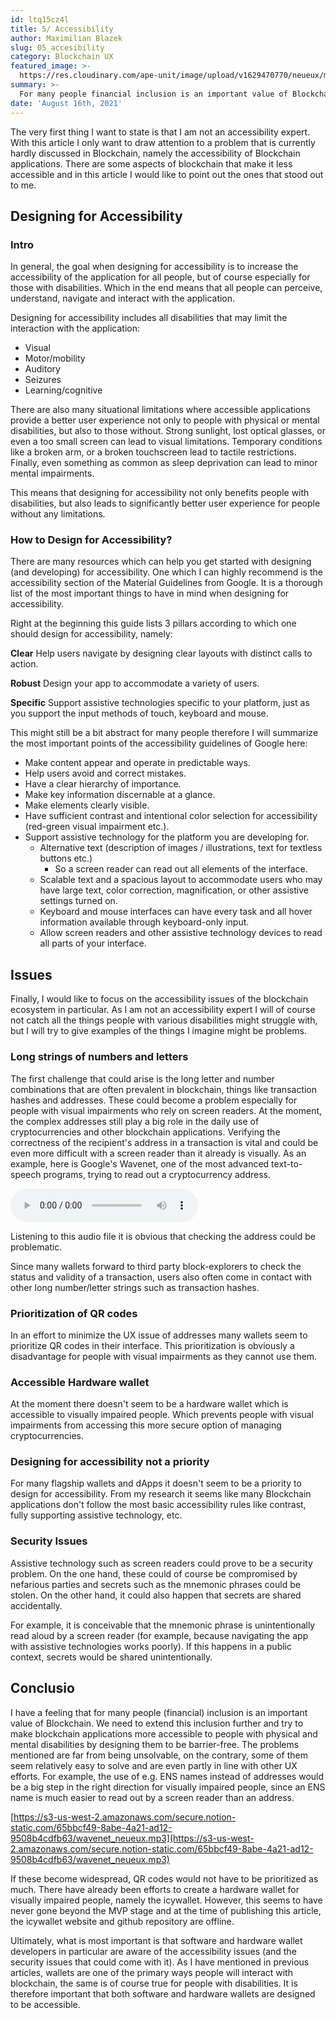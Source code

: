 ```yaml
---
id: ltq15cz4l
title: 5/ Accessibility
author: Maximilian Blazek
slug: 05_accesibility
category: Blockchain UX
featured_image: >-
  https://res.cloudinary.com/ape-unit/image/upload/v1629470770/neueux/media/articles/Frame%202036.png
summary: >-
  For many people financial inclusion is an important value of Blockchain. We need to extend this inclusion further and try to make Blockchain applications more accessible to people with physical and mental disabilities by designing them to be barrier-free.
date: 'August 16th, 2021'
---
```

The very first thing I want to state is that I am not an accessibility expert. With this article I only want to draw attention to a problem that is currently hardly discussed in Blockchain, namely the accessibility of Blockchain applications.
There are some aspects of blockchain that make it less accessible and in this article I would like to point out the ones that stood out to me.

## Designing for Accessibility

### Intro

In general, the goal when designing for accessibility is to increase the accessibility of the application for all people, but of course especially for those with disabilities.
Which in the end means that all people can perceive, understand, navigate and interact with the application.

Designing for accessibility includes all disabilities that may limit the interaction with the application:

- Visual
- Motor/mobility
- Auditory
- Seizures
- Learning/cognitive

There are also many situational limitations where accessible applications provide a better user experience not only to people with physical or mental disabilities, but also to those without.
Strong sunlight, lost optical glasses, or even a too small screen can lead to visual limitations.
Temporary conditions like a broken arm, or a broken touchscreen lead to tactile restrictions.
Finally, even something as common as sleep deprivation can lead to minor mental impairments.

This means that designing for accessibility not only benefits people with disabilities, but also leads to significantly better user experience for people without any limitations.

### How to Design for Accessibility?

There are many resources which can help you get started with designing (and developing) for accessibility. One which I can highly recommend is the accessibility section of the Material Guidelines from Google. It is a thorough list of the most important things to have in mind when designing for accessibility.

Right at the beginning this guide lists 3 pillars according to which one should design for accessibility, namely:

**Clear**
Help users navigate by designing clear layouts with distinct calls to action.

**Robust**
Design your app to accommodate a variety of users.

**Specific**
Support assistive technologies specific to your platform, just as you support the input methods of touch, keyboard and mouse.

This might still be a bit abstract for many people therefore I will summarize the most important points of the accessibility guidelines of Google here:

- Make content appear and operate in predictable ways.
- Help users avoid and correct mistakes.
- Have a clear hierarchy of importance.
- Make key information discernable at a glance.
- Make elements clearly visible.
- Have sufficient contrast and intentional color selection for accessibility (red-green visual impairment etc.).
- Support assistive technology for the platform you are developing for.
    - Alternative text (description of images / illustrations, text for textless buttons etc.)
        - So a screen reader can read out all elements of the interface.
    - Scalable text and a spacious layout to accommodate users who may have
    large text, color correction, magnification, or other assistive settings turned on.
    - Keyboard and mouse interfaces can have every task and all hover information available through keyboard-only input.
    - Allow screen readers and other assistive technology devices to read all parts of your interface.

## Issues

Finally, I would like to focus on the accessibility issues of the blockchain ecosystem in particular. As I am not an accessibility expert I will of course not catch all the things people with various disabilities might struggle with, but I will try to give examples of the things I imagine might be problems.

### Long strings of numbers and letters

The first challenge that could arise is the long letter and number combinations that are often prevalent in blockchain, things like transaction hashes and addresses.
These could become a problem especially for people with visual impairments who rely on screen readers.
At the moment, the complex addresses still play a big role in the daily use of cryptocurrencies and other blockchain applications. Verifying the correctness of the recipient's address in a transaction is vital and could be even more difficult with a screen reader than it already is visually. As an example, here is Google's Wavenet, one of the most advanced text-to-speech programs, trying to read out a cryptocurrency address.

 <audio class="w-full" controls>
  <source src="address.mp3" type="audio/mpeg">
  Your browser does not support the audio element.
</audio> 

Listening to this audio file it is obvious that checking the address could be problematic.

Since many wallets forward to third party block-explorers to check the status and validity of a transaction, users also often come in contact with other long number/letter strings such as transaction hashes.

### Prioritization of QR codes

In an effort to minimize the UX issue of addresses many wallets seem to prioritize QR codes in their interface. This prioritization is obviously a disadvantage for people with visual impairments as they cannot use them.

### Accessible Hardware wallet

At the moment there doesn't seem to be a hardware wallet which is accessible to visually impaired people. Which prevents people with visual impairments from accessing this more secure option of managing cryptocurrencies.

### Designing for accessibility not a priority

For many flagship wallets and dApps it doesn't seem to be a priority to design for accessibility. From my research it seems like many Blockchain applications don't follow the most basic accessibility rules like contrast, fully supporting assistive technology, etc.

### Security Issues

Assistive technology such as screen readers could prove to be a security problem. On the one hand, these could of course be compromised by nefarious parties and secrets such as the mnemonic phrases could be stolen. On the other hand, it could also happen that secrets are shared accidentally. 

For example, it is conceivable that the mnemonic phrase is unintentionally read aloud by a screen reader (for example, because navigating the app with assistive technologies works poorly). If this happens in a public context, secrets would be shared unintentionally.

## Conclusio

I have a feeling that for many people (financial) inclusion is an important value of Blockchain. We need to extend this inclusion further and try to make blockchain applications more accessible to people with physical and mental disabilities by designing them to be barrier-free. The problems mentioned are far from being unsolvable, on the contrary, some of them seem relatively easy to solve and are even partly in line with other UX efforts.
For example, the use of e.g. ENS names instead of addresses would be a big step in the right direction for visually impaired people, since an ENS name is much easier to read out by a screen reader than an address.

[https://s3-us-west-2.amazonaws.com/secure.notion-static.com/65bbcf49-8abe-4a21-ad12-9508b4cdfb63/wavenet_neueux.mp3](https://s3-us-west-2.amazonaws.com/secure.notion-static.com/65bbcf49-8abe-4a21-ad12-9508b4cdfb63/wavenet_neueux.mp3)

If these become widespread, QR codes would not have to be prioritized as much.
There have already been efforts to create a hardware wallet for visually impaired people, namely the icywallet. However, this seems to have never gone beyond the MVP stage and at the time of publishing this article, the icywallet website and github repository are offline.

Ultimately, what is most important is that software and hardware wallet developers in particular are aware of the accessibility issues (and the security issues that could come with it). As I have mentioned in previous articles, wallets are one of the primary ways people will interact with blockchain, the same is of course true for people with disabilities.
It is therefore important that both software and hardware wallets are designed to be accessible.